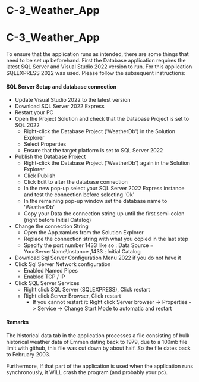 # C-3_Weather_App

# C-3_Weather_App

To ensure that the application runs as intended, there are some things that need to be set up beforehand. First the Database application requires the latest SQL Server and Visual Studio 2022 version to run. For this application SQLEXPRESS 2022 was used. Please follow the subsequent instructions:

#### SQL Server Setup and database connection 

- Update Visual Studio 2022 to the latest version
- Download SQL Server 2022 Express
- Restart your PC
- Open the Project Solution and check that the Database Project is set to SQL 2022
  - Right-click the Database Project ('WeatherDb') in the Solution Explorer
  - Select Properties
  - Ensure that the target platform is set to SQL Server 2022
- Publish the Database Project
  - Right-click the Database Project ('WeatherDb') again in the Solution Explorer
  - Click Publish
  - Click Edit to alter the database connection
  - In the new pop-up select your SQL Server 2022 Express instance and test the connection before selecting 'Ok'
  - In the remaining pop-up window set the database name to 'WeatherDb'
  - Copy your Data the connection string up until the first semi-colon (right before Initial Catalog)
- Change the connection String
  - Open the App.xaml.cs from the Solution Explorer
  - Replace the connection string with what you copied in the last step
  - Specify the port number 1433 like so : Data Source = YourServerName\Instance ,1433 ; Initial Catalog
- Download Sql Server Configuration Menu 2022 if you do not have it
- Click Sql Server Network configuration
  - Enabled Named Pipes
  - Enabled TCP / IP
- Click SQL Server Services
  - Right click SQL Server (SQLEXPRESS), Click restart 
  - Right click Server Browser, Click restart
    - If you cannot restart it: Right click Server browser -> Properties -> Service -> Change Start Mode to automatic and restart



<h4>Remarks </h4>

The historical data tab in the application processes a file consisting of bulk historical weather data of Emmen dating back to 1979, due to a 100mb file limit with github, this file was cut down by about half. So the file dates back to February 2003. 

Furthermore, If that part of the application is used when the application runs synchronously, it WILL crash the program (and probably your pc). 

